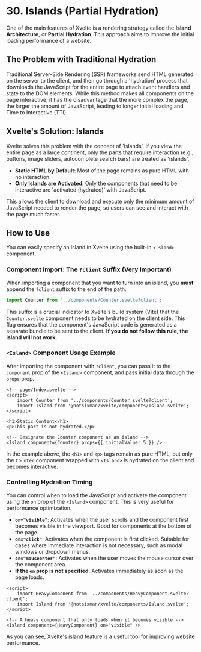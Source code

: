 # 30. Islands (Partial Hydration)

One of the main features of Xvelte is a rendering strategy called the **Island Architecture**, or **Partial Hydration**. This approach aims to improve the initial loading performance of a website.

## The Problem with Traditional Hydration

Traditional Server-Side Rendering (SSR) frameworks send HTML generated on the server to the client, and then go through a 'hydration' process that downloads the JavaScript for the entire page to attach event handlers and state to the DOM elements. While this method makes all components on the page interactive, it has the disadvantage that the more complex the page, the larger the amount of JavaScript, leading to longer initial loading and Time to Interactive (TTI).

## Xvelte's Solution: Islands

Xvelte solves this problem with the concept of 'islands'. If you view the entire page as a large continent, only the parts that require interaction (e.g., buttons, image sliders, autocomplete search bars) are treated as 'islands'.

- **Static HTML by Default**: Most of the page remains as pure HTML with no interaction.
- **Only Islands are Activated**: Only the components that need to be interactive are 'activated (hydrated)' with JavaScript.

This allows the client to download and execute only the minimum amount of JavaScript needed to render the page, so users can see and interact with the page much faster.

## How to Use

You can easily specify an island in Xvelte using the built-in `<Island>` component.

### Component Import: The `?client` Suffix (Very Important)

When importing a component that you want to turn into an island, you **must** append the `?client` suffix to the end of the path.

```ts
import Counter from '../components/Counter.svelte?client';
```

This suffix is a crucial indicator to Xvelte's build system (Vite) that the `Counter.svelte` component needs to be hydrated on the client side. This flag ensures that the component's JavaScript code is generated as a separate bundle to be sent to the client. **If you do not follow this rule, the island will not work.**

### `<Island>` Component Usage Example

After importing the component with `?client`, you can pass it to the `component` prop of the `<Island>` component, and pass initial data through the `props` prop.

```svelte
<!-- page/Index.svelte -->
<script>
    import Counter from '../components/Counter.svelte?client';
    import Island from '@hotsixman/xvelte/components/Island.svelte';
</script>

<h1>Static Content</h1>
<p>This part is not hydrated.</p>

<!-- Designate the Counter component as an island -->
<Island component={Counter} props={{ initialValue: 5 }} />
```

In the example above, the `<h1>` and `<p>` tags remain as pure HTML, but only the `Counter` component wrapped with `<Island>` is hydrated on the client and becomes interactive.

### Controlling Hydration Timing

You can control when to load the JavaScript and activate the component using the `on` prop of the `<Island>` component. This is very useful for performance optimization.

-   **`on="visible"`**: Activates when the user scrolls and the component first becomes visible in the viewport. Good for components at the bottom of the page.
-   **`on="click"`**: Activates when the component is first clicked. Suitable for cases where immediate interaction is not necessary, such as modal windows or dropdown menus.
-   **`on="mouseenter"`**: Activates when the user moves the mouse cursor over the component area.
-   **If the `on` prop is not specified**: Activates immediately as soon as the page loads.

```svelte
<script>
    import HeavyComponent from '../components/HeavyComponent.svelte?client';
    import Island from '@hotsixman/xvelte/components/Island.svelte';
</script>

<!-- A heavy component that only loads when it becomes visible -->
<Island component={HeavyComponent} on="visible" />
```

As you can see, Xvelte's island feature is a useful tool for improving website performance.